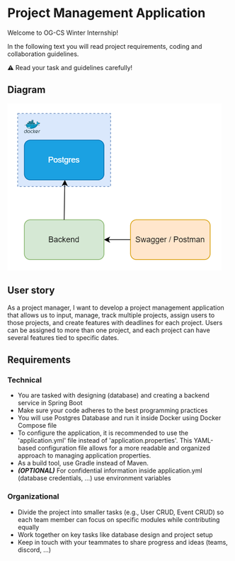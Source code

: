# Project Management Application

Welcome to OG-CS Winter Internship!

In the following text you will read project requirements, coding and collaboration guidelines.

:warning: Read your task and guidelines carefully!

## Diagram

![Component Diagram](/docs/component-diagram.drawio.png)

## User story

As a project manager, I want to develop a project management application that
allows us to input, manage, track multiple projects, assign users to those projects, and create features
with deadlines for each project. Users can be assigned to more than one project, and each
project can have several features tied to specific dates.

## Requirements

### Technical

- You are tasked with designing (database) and creating a backend service in Spring Boot
- Make sure your code adheres to the best programming practices
- You will use Postgres Database and run it inside Docker using Docker Compose file
- To configure the application, it is recommended to use the 'application.yml' file instead of 'application.properties'. This YAML-based configuration file allows for a more readable and organized approach to managing application properties.
- As a build tool, use Gradle instead of Maven.
- ***(OPTIONAL)*** For confidential information inside application.yml (database credentials, ...) use environment variables

### Organizational

- Divide the project into smaller tasks (e.g., User CRUD, Event CRUD) so each team member can focus on specific modules while contributing equally
- Work together on key tasks like database design and project setup
- Keep in touch with your teammates to share progress and ideas (teams, discord, ...)
